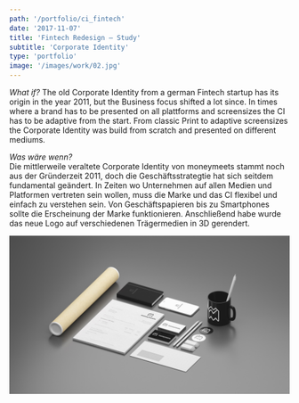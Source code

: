 ```yaml
---
path: '/portfolio/ci_fintech'
date: '2017-11-07'
title: 'Fintech Redesign – Study'
subtitle: 'Corporate Identity'
type: 'portfolio'
image: '/images/work/02.jpg'
---
```


_What if?_
The old Corporate Identity from a german Fintech startup has its origin in the year 2011, but the Business focus shifted a lot since. In times where a brand has to be presented on all plattforms and screensizes the CI has to be adaptive from the start. From classic Print to adaptive screensizes the Corporate Identity was build from scratch and presented on different mediums.

_Was wäre wenn?_ <br>
Die mittlerweile veraltete Corporate Identity von moneymeets stammt noch aus der Gründerzeit 2011, doch die Geschäftsstrategtie hat sich seitdem fundamental geändert. In Zeiten wo Unternehmen auf allen Medien und Platformen vertreten sein wollen, muss die Marke und das CI flexibel und einfach zu verstehen sein.
Von Geschäftspapieren bis zu Smartphones sollte die Erscheinung der Marke funktionieren.
Anschließend habe wurde das neue Logo auf verschiedenen Trägermedien in 3D gerendert.

![CI](../../images/work/02.jpg)
